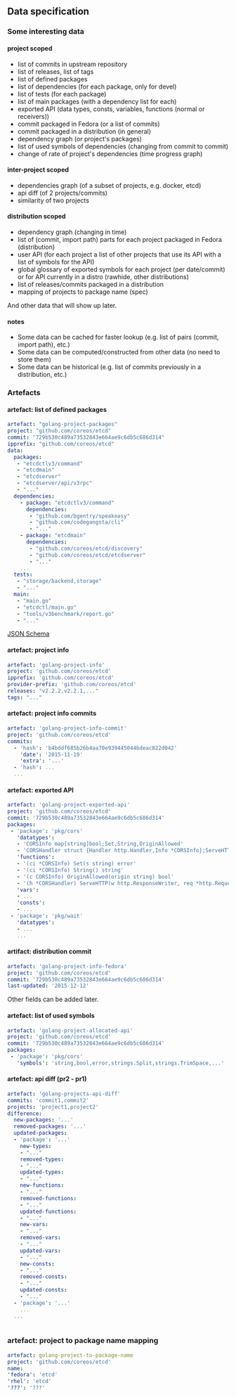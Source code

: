 ## Data specification

### Some interesting data

#### project scoped

* list of commits in upstream repository
* list of releases, list of tags
* list of defined packages
* list of dependencies (for each package, only for devel)
* list of tests (for each package)
* list of main packages (with a dependency list for each)
* exported API (data types, consts, variables, functions (normal or receivers))
* commit packaged in Fedora (or a list of commits)
* commit packaged in a distribution (in general)
* dependency graph (or project's packages)
* list of used symbols of dependencies (changing from commit to commit)
* change of rate of project's dependencies (time progress graph)

#### inter-project scoped

* dependencies graph (of a subset of projects, e.g. docker, etcd)
* api diff (of 2 projects/commits)
* similarity of two projects

#### distribution scoped

* dependency graph (changing in time)
* list of (commit, import path) parts for each project packaged in Fedora (distribution)
* user API (for each project a list of other projects that use its API with a list of symbols for the API)
* global glossary of exported symbols for each project (per date/commit) or for API currently in a distro (rawhide, other distributions)
* list of releases/commits packaged in a distribution
* mapping of projects to package name (spec)

And other data that will show up later.

#### notes

* Some data can be cached for faster lookup (e.g. list of pairs (commit, import path), etc.)
* Some data can be computed/constructed from other data (no need to store them)
* Some data can be historical (e.g. list of commits previously in a distribution, etc.)

### Artefacts

#### artefact: list of defined packages
```yaml
artefact: "golang-project-packages"
project: "github.com/coreos/etcd"
commit: "729b530c489a73532843e664ae9c6db5c686d314"
ipprefix: "github.com/coreos/etcd"
data:
  packages:
   - "etcdctlv3/command"
   - "etcdmain"
   - "etcdserver"
   - "etcdserver/api/v3rpc"
   - "..."
  dependencies:
    - package: "etcdctlv3/command"
      dependencies:
       - "github.com/bgentry/speakeasy"
       - "github.com/codegangsta/cli"
       - "..."
    - package: "etcdmain"
      dependencies:
       - "github.com/coreos/etcd/discovery"
       - "github.com/coreos/etcd/etcdserver"
       - "..."
    ...
  tests:
   - "storage/backend,storage"
   - "..."
  main:
   - "main.go"
   - "etcdctl/main.go"
   - "tools/v3benchmark/report.go"
   - "..."
```

[JSON Schema](schemas/golang-project-packages.json)

#### artefact: project info
```yaml
artefact: 'golang-project-info'
project: 'github.com/coreos/etcd'
ipprefix: 'github.com/coreos/etcd'
provider-prefix: 'github.com/coreos/etcd'
releases: "v2.2.2,v2.2.1,..."
tags: "..."
```

#### artefact: project info commits
```yaml
artefact: 'golang-project-info-commit'
project: 'github.com/coreos/etcd'
commits:
  - 'hash': 'b4bddf685b26b4aa70e939445044bdeac822d042'
    'date': '2015-11-19'
    'extra': '...'
  - 'hash': ...
  ...
```

#### artefact: exported API
```yaml
artefact: 'golang-project-exported-api'
project: 'github.com/coreos/etcd'
commit: '729b530c489a73532843e664ae9c6db5c686d314'
packages:
 - 'package': 'pkg/cors'
   'datatypes':
   - 'CORSInfo map[string]bool;Set,String,OriginAllowed'
   - 'CORSHandler struct {Handler http.Handler,Info *CORSInfo};ServeHTTP'
   'functions':
   - '(ci *CORSInfo) Set(s string) error'
   - '(ci *CORSInfo) String() string'
   - '(c CORSInfo) OriginAllowed(origin string) bool'
   - '(h *CORSHandler) ServeHTTP(w http.ResponseWriter, req *http.Request)'
   'vars':
   - ...
   'consts':
   - ...
 - 'package': 'pkg/wait'
   'datatypes':
   - ...
   ...
```

#### artifact: distribution commit
```yaml
artefact: 'golang-project-info-fedora'
project: 'github.com/coreos/etcd'
commit: '729b530c489a73532843e664ae9c6db5c686d314'
last-updated: '2015-12-12'
```

Other fields can be added later.

#### artefact: list of used symbols
```yaml
artefact: 'golang-project-allocated-api'
project: 'github.com/coreos/etcd'
commit: '729b530c489a73532843e664ae9c6db5c686d314'
packages:
 - 'package': 'pkg/cors'
   'symbols': 'string,bool,error,strings.Split,strings.TrimSpace,...'
```

#### artefact: api diff (pr2 - pr1)
```yaml
artefact: 'golang-projects-api-diff'
commits: 'commit1,commit2'
projects: 'project1,project2'
difference:
  new-packages: '...'
  removed-packages: '...'
  updated-packages:
  - 'package': '...'
    new-types:
    - "..."
    removed-types:
    - "..."
    updated-types:
    - "..."
    new-functions:
    - "..."
    removed-functions:
    - "..."
    updated-functions:
    - "..."
    new-vars:
    - "..."
    removed-vars:
    - "..."
    updated-vars:
    - "..."
    new-consts:
    - "..."
    removed-consts:
    - "..."
    updated-consts:
    - "..."
  - 'package': '...'
    ...
  ...
   
```

### artefact: project to package name mapping
```yaml
artefact: golang-project-to-package-name
project: 'github.com/coreos/etcd'
name:
'fedora': 'etcd'
'rhel': 'etcd'
'???': '???'
```
